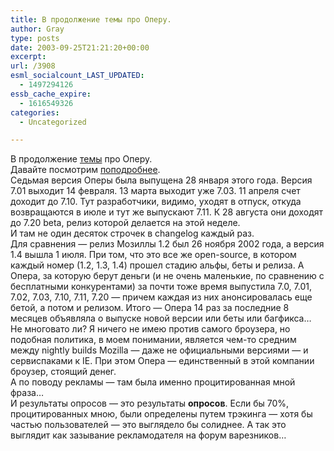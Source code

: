 ```yaml
---
title: В продолжение темы про Оперу.
author: Gray
type: posts
date: 2003-09-25T21:21:20+00:00
excerpt:
url: /3908
esml_socialcount_LAST_UPDATED:
  - 1497294126
essb_cache_expire:
  - 1616549326
categories:
  - Uncategorized

---
```








В продолжение <a href="http://www.searchengines.ru/blog/archives/001924.html" target="_blank">темы</a> про Оперу.  
Давайте посмотрим <a href="http://www.opera.com/pressreleases/en/" target="_blank">поподробнее</a>.  
Седьмая версия Оперы была выпущена 28 января этого года. Версия 7.01 выходит 14 февраля. 13 марта выходит уже 7.03. 11 апреля счет доходит до 7.10. Тут разработчики, видимо, уходят в отпуск, откуда возвращаются в июле и тут же выпускают 7.11. К 28 августа они доходят до 7.20 beta, релиз которой делается на этой неделе.  
И там не один десяток строчек в changelog каждый раз.  
Для сравнения &#8212; релиз Мозиллы 1.2 был 26 ноября 2002 года, а версия 1.4 вышла 1 июля. При том, что это все же open-source, в котором каждый номер (1.2, 1.3, 1.4) прошел стадию альфы, беты и релиза. А Опера, за которую берут деньги (и не очень маленькие, по сравнению с бесплатными конкурентами) за почти тоже время выпустила 7.0, 7.01, 7.02, 7.03, 7.10, 7.11, 7.20 &#8212; причем каждая из них анонсировалась еще бетой, а потом и релизом. Итого &#8212; Опера 14 раз за последние 8 месяцев объявляла о выпуске новой версии или беты или багфикса&#8230;  
Не многовато ли? Я ничего не имею против самого броузера, но подобная политика, в моем понимании, является чем-то средним между nightly builds Mozilla &#8212; даже не официальными версиями &#8212; и сервиспаками к IE. При этом Опера &#8212; единственный в этой компании броузер, стоящий денег.  
А по поводу рекламы &#8212; там была именно процитированная мной фраза&#8230;  
И результаты опросов &#8212; это результаты **опросов**. Если бы 70%, процитированных мною, были определены путем трэкинга &#8212; хотя бы частью пользователей &#8212; это выглядело бы солиднее. А так это выглядит как зазывание рекламодателя на форум варезников&#8230;